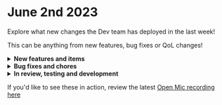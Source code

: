# June 2nd 2023

Explore what new changes the Dev team has deployed in the last week!

This can be anything from new features, bug fixes or QoL changes!

<details>

<summary><strong>New features and items</strong></summary>

* Added the is\_enabled flag to the rewst organization actions
* Allow Admin level users to delete users from the UI
* Added an option to Microsoft Graph generic api requests to allow users to specify whether to use delegated permissions or application permissions
* Added the ability to toggle Time Saved to show for all managed orgs or just the current org
* Added pagination to the organization variables page
* Updated Datto PSA integration config to allow users to specify company filters to limit the number of companies returned to Rewst
* Updated tags to select a random color when they're created instead of defaulting them to black

</details>

<details>

<summary><strong>Bug fixes and chores</strong></summary>

* Fixed an authorization bug for embedded forms
* Fixed a bug where shallow copying a form removed workflow inputs
* Fixed an edge case bug causing the workflow builder to crash
* Fixed a bug where Exchange Online integration was reporting "not installed" when using CSP Delegation
* Sonicwall NSM: Change to new Tenant Selection Method
* Fixed sorting by Trigger count on the forms list page
* Fixed ConnectWise Manage PATCH method for generic api requests
* Fixed the labels for Acronis Registration Token actions
* Fixed the column sizes for Organization Variables list page

</details>

<details>

<summary><strong>In review, testing and development</strong></summary>

* Sophos integration
* Fix a bug when re-running sub-workflows to not re-run the parent workflow with the sub-workflow's inputs
* Add the ability to add tags to a workflow on the workflow creation modal
* Crate marketplace: add the ability to filter on tags
* Improvements to form condition evaluation

</details>

If you'd like to see these in action, review the latest [Open Mic recording here](../roc-open-mics/june-2nd-2023-new-beginnings-and-saving-time-with-rewst.md)
